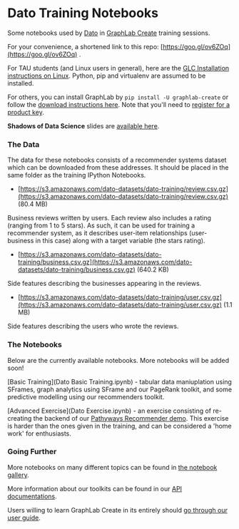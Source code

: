 # Dato Training Notebooks

Some notebooks used by [Dato](https://dato.com/) in [GraphLab Create](https://dato.com/download/) training sessions.

For your convenience, a shortened link to this repo: [https://goo.gl/ov6ZOq](https://goo.gl/ov6ZOq) .

For TAU students (and Linux users in general), here are the
[GLC Installation instructions on Linux](http://pastebin.com/YjaxzZcq).
Python, pip and virtualenv are assumed to be installed.

For others, you can install GraphLab by `pip install -U graphlab-create` or follow the [download instructions here](https://dato.com/download/install-graphlab-create.html). Note that you'll need to [register for a product key](https://dato.com/download/).

**Shadows of Data Science** slides are [available here](https://docs.google.com/a/dato.com/presentation/d/1yqxwJ_yDK91-fbVCBbb593eYrPDAhAc_VUqKWWk4Wak/edit?usp=sharing).

### The Data

The data for these notebooks consists of a recommender systems dataset which can be downloaded from these addresses. It should be placed in the same folder as the training IPython Notebooks.

* [https://s3.amazonaws.com/dato-datasets/dato-training/review.csv.gz](https://s3.amazonaws.com/dato-datasets/dato-training/review.csv.gz) (80.4 MB)

Business reviews written by users. Each review also includes a rating (ranging from 1 to 5 stars). As such, it can be used for training a recommender system, as it describes user-item relationships (user-business in this case) along with a target variable (the stars rating).

* [https://s3.amazonaws.com/dato-datasets/dato-training/business.csv.gz](https://s3.amazonaws.com/dato-datasets/dato-training/business.csv.gz) (640.2 KB)

Side features describing the businesses appearing in the reviews.

* [https://s3.amazonaws.com/dato-datasets/dato-training/user.csv.gz](https://s3.amazonaws.com/dato-datasets/dato-training/user.csv.gz) (1.1 MB)

Side features describing the users who wrote the reviews.

### The Notebooks

Below are the currently available notebooks. More notebooks will be added soon!

[Basic Training](Dato Basic Training.ipynb) - tabular data maniuplation using SFrames, graph analytics using SFrame and our PageRank toolkit, and some predictive modelling using our recommenders toolkit.

[Advanced Exercise](Dato Exercise.ipynb) - an exercise consisting of re-creating the backend of our [Pathyways Recommender demo](http://pathways-demo.herokuapp.com/). This exercise is harder than the ones given in the training, and can be considered a 'home work' for enthusiasts.

### Going Further

More notebooks on many different topics can be found in [the notebook gallery](https://www.dato.com/learn/gallery).

More information about our toolkits can be found in our [API documentations](https://dato.com/products/create/docs/).

Users willing to learn GraphLab Create in its entirely should [go through our user guide](https://dato.com/learn/userguide/).

